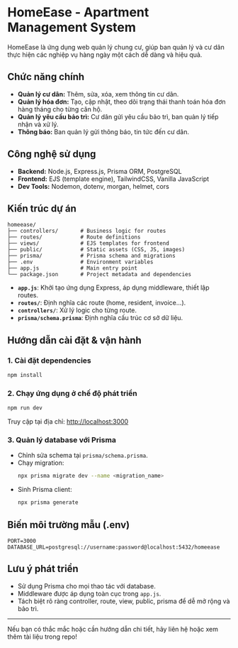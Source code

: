 # HomeEase - Apartment Management System

HomeEase là ứng dụng web quản lý chung cư, giúp ban quản lý và cư dân thực hiện các nghiệp vụ hàng ngày một cách dễ dàng và hiệu quả.

## Chức năng chính
- **Quản lý cư dân:** Thêm, sửa, xóa, xem thông tin cư dân.
- **Quản lý hóa đơn:** Tạo, cập nhật, theo dõi trạng thái thanh toán hóa đơn hàng tháng cho từng căn hộ.
- **Quản lý yêu cầu bảo trì:** Cư dân gửi yêu cầu bảo trì, ban quản lý tiếp nhận và xử lý.
- **Thông báo:** Ban quản lý gửi thông báo, tin tức đến cư dân.

## Công nghệ sử dụng
- **Backend:** Node.js, Express.js, Prisma ORM, PostgreSQL
- **Frontend:** EJS (template engine), TailwindCSS, Vanilla JavaScript
- **Dev Tools:** Nodemon, dotenv, morgan, helmet, cors

## Kiến trúc dự án
```
homeease/
├── controllers/       # Business logic for routes
├── routes/            # Route definitions
├── views/             # EJS templates for frontend
├── public/            # Static assets (CSS, JS, images)
├── prisma/            # Prisma schema and migrations
├── .env               # Environment variables
├── app.js             # Main entry point
└── package.json       # Project metadata and dependencies
```

- **`app.js`**: Khởi tạo ứng dụng Express, áp dụng middleware, thiết lập routes.
- **`routes/`**: Định nghĩa các route (home, resident, invoice...).
- **`controllers/`**: Xử lý logic cho từng route.
- **`prisma/schema.prisma`**: Định nghĩa cấu trúc cơ sở dữ liệu.

## Hướng dẫn cài đặt & vận hành

### 1. Cài đặt dependencies
```bash
npm install
```

### 2. Chạy ứng dụng ở chế độ phát triển
```bash
npm run dev
```
Truy cập tại địa chỉ: [http://localhost:3000](http://localhost:3000)

### 3. Quản lý database với Prisma
- Chỉnh sửa schema tại `prisma/schema.prisma`.
- Chạy migration:
  ```bash
  npx prisma migrate dev --name <migration_name>
  ```
- Sinh Prisma client:
  ```bash
  npx prisma generate
  ```

## Biến môi trường mẫu (.env)
```plaintext
PORT=3000
DATABASE_URL=postgresql://username:password@localhost:5432/homeease
```

## Lưu ý phát triển
- Sử dụng Prisma cho mọi thao tác với database.
- Middleware được áp dụng toàn cục trong `app.js`.
- Tách biệt rõ ràng controller, route, view, public, prisma để dễ mở rộng và bảo trì.

---

Nếu bạn có thắc mắc hoặc cần hướng dẫn chi tiết, hãy liên hệ hoặc xem thêm tài liệu trong repo!
